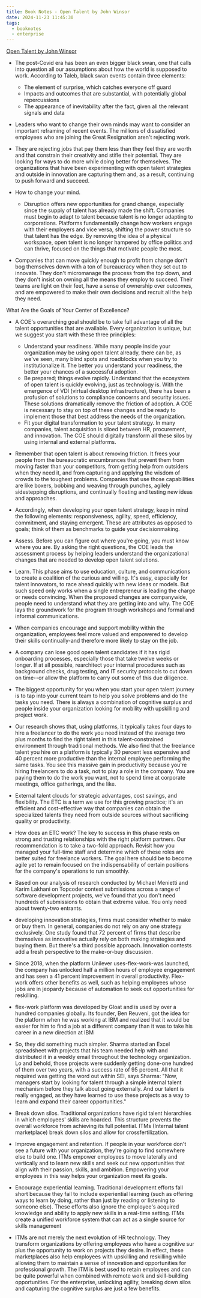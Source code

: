 ```yaml
---
title: Book Notes - Open Talent by John Winsor
date: 2024-11-23 11:45:30
tags:
  - booknotes
  - enterprise
---
```


[Open Talent by John Winsor](https://johnwinsor.com/open-talent-book)

- The post-Covid era has been an even bigger black swan, one that calls into question all our assumptions about how the world is supposed to work. According to Taleb, black swan events contain three elements:

  - The element of surprise, which catches everyone off guard
  - Impacts and outcomes that are substantial, with potentially global repercussions
  - The appearance of inevitability after the fact, given all the relevant signals and data

- Leaders who want to change their own minds may want to consider an important reframing of recent events. The millions of dissatisfied employees who are joining the Great Resignation aren't rejecting work.
- They are rejecting jobs that pay them less than they feel they are worth and that constrain their creativity and stifle their potential. They are looking for ways to do more while doing better for themselves. The organizations that have been experimenting with open talent strategies and outside in innovation are capturing them and, as a result, continuing to push forward and succeed.

- How to change your mind.

  - Disruption offers new opportunities for grand change, especially since the supply of talent has already made the shift. Companies must begin to adapt to talent because talent is no longer adapting to corporations. Platforms fundamentally change how workers engage with their employers and vice versa, shifting the power structure so that talent has the edge. By removing the idea of a physical workspace, open talent is no longer hampered by office politics and can thrive, focused on the things that motivate people the most.

- Companies that can move quickly enough to profit from change don't bog themselves down with a ton of bureaucracy when they set out to innovate. They don't micromanage the process from the top down, and they don't insist on owning all the means they employ to succeed. Their teams are light on their feet, have a sense of ownership over outcomes, and are empowered to make their own decisions and recruit all the help they need.

What Are the Goals of Your Center of Excellence?

- A COE's overarching goal should be to take full advantage of all the talent opportunities that are available. Every organization is unique, but we suggest you start with these three principles:

  - Understand your readiness. While many people inside your organization may be using open talent already, there can be, as we've seen, many blind spots and roadblocks when you try to institutionalize it. The better you understand your readiness, the better your chances of a successful adoption.
  - Be prepared; things evolve rapidly. Understand that the ecosystem of open talent is quickly evolving, just as technology is. With the emergence of VDI (virtual desktop infrastructure), there has been a profusion of solutions to compliance concerns and security issues. These solutions dramatically remove the friction of adoption. A COE is necessary to stay on top of these changes and be ready to implement those that best address the needs of the organization.
  - Fit your digital transformation to your talent strategy. In many companies, talent acquisition is siloed between HR, procurement, and innovation. The COE should digitally transform all these silos by using internal and external platforms.

- Remember that open talent is about removing friction. It frees your people from the bureaucratic encumbrances that prevent them from moving faster than your competitors, from getting help from outsiders when they need it, and from capturing and applying the wisdom of crowds to the toughest problems. Companies that use those capabilities are like boxers, bobbing and weaving through punches, agilely sidestepping disruptions, and continually floating and testing new ideas and approaches.
- Accordingly, when developing your open talent strategy, keep in mind the following elements: responsiveness, agility, speed, efficiency, commitment, and staying emergent. These are attributes as opposed to goals; think of them as benchmarks to guide your decisionmaking.

- Assess. Before you can figure out where you're going, you must know where you are. By asking the right questions, the COE leads the assessment process by helping leaders understand the organizational changes that are needed to develop open talent solutions.

- Learn. This phase aims to use education, culture, and communications to create a coalition of the curious and willing. It's easy, especially for talent innovators, to race ahead quickly with new ideas or models. But such speed only works when a single entrepreneur is leading the charge or needs convincing. When the proposed changes are companywide, people need to understand what they are getting into and why. The COE lays the groundwork for the program through workshops and formal and informal communications.

- When companies encourage and support mobility within the organization, employees feel more valued and empowered to develop their skills continually-and therefore more likely to stay on the job.

- A company can lose good open talent candidates if it has rigid onboarding processes, especially those that take twelve weeks or longer. If at all possible, rearchitect your internal procedures such as background checks, drug testing, and IT security protocols to cut down on time--or allow the platform to carry out some of this due diligence.

- The biggest opportunity for you when you start your open talent journey is to tap into your current team to help you solve problems and do the tasks you need. There is always a combination of cognitive surplus and people inside your organization looking for mobility with upskilling and project work.

- Our research shows that, using platforms, it typically takes four days to hire a freelancer to do the work you need instead of the average two plus months to find the right talent in this talent-constrained environment through traditional methods. We also find that the freelance talent you hire on a platform is typically 30 percent less expensive and 40 percent more productive than the internal employee performing the same tasks. You see this massive gain in productivity because you're hiring freelancers to do a task, not to play a role in the company. You are paying them to do the work you want, not to spend time at corporate meetings, office gatherings, and the like.

- External talent clouds for strategic advantages, cost savings, and flexibility. The ETC is a term we use for this growing practice; it's an efficient and cost-effective way that companies can obtain the specialized talents they need from outside sources without sacrificing quality or productivity.
- How does an ETC work? The key to success in this phase rests on strong and trusting relationships with the right platform partners. Our recommendation is to take a two-fold approach. Revisit how you managed your full-time staff and determine which of these roles are better suited for freelance workers. The goal here should be to become agile yet to remain focused on the indispensability of certain positions for the company's operations to run smoothly.

- Based on our analysis of research conducted by Michael Menietti and Karim Lakhani on Topcoder contest submissions across a range of software development projects, we've found that you don't need hundreds of submissions to obtain that extreme value. You only need about twenty-two entrants.

- developing innovation strategies, firms must consider whether to make or buy them. In general, companies do not rely on any one strategy exclusively. One study found that 72 percent of firms that describe themselves as innovative actually rely on both making strategies and buying them. But there's a third possible approach. Innovation contests add a fresh perspective to the make-or-buy discussion.

- Since 2018, when the platform Unilever uses-flex-work-was launched, the company has unlocked half a million hours of employee engagement and has seen a 41 percent improvement in overall productivity. Flex-work offers other benefits as well, such as helping employees whose jobs are in jeopardy because of automation to seek out opportunities for reskilling.

- flex-work platform was developed by Gloat and is used by over a hundred companies globally. Its founder, Ben Reuveni, got the idea for the platform when he was working at IBM and realized that it would be easier for him to find a job at a different company than it was to take his career in a new direction at IBM

- So, they did something much simpler. Sharma started an Excel spreadsheet with projects that his team needed help with and distributed it in a weekly email throughout the technology organization. Lo and behold, those projects were suddenly getting done-one hundred of them over two years, with a success rate of 95 percent. All that it required was getting the word out within SEI, says Sharma: "Now, managers start by looking for talent through a simple internal talent mechanism before they talk about going externally. And our talent is really engaged, as they have learned to use these projects as a way to learn and expand their career opportunities."

- Break down silos. Traditional organizations have rigid talent hierarchies in which employees' skills are hoarded. This structure prevents the overall workforce from achieving its full potential. ITMs (Internal talent marketplace) break down silos and allow for crossfertilization.
- Improve engagement and retention. If people in your workforce don't see a future with your organization, they're going to find somewhere else to build one. ITMs empower employees to move laterally and vertically and to learn new skills and seek out new opportunities that align with their passion, skills, and ambition. Empowering your employees in this way helps your organization meet its goals.

- Encourage experiential learning. Traditional development efforts fall short because they fail to include experiential learning (such as offering ways to learn by doing, rather than just by reading or listening to someone else). These efforts also ignore the employee's acquired knowledge and ability to apply new skills in a real-time setting. ITMs create a unified workforce system that can act as a single source for skills management

- ITMs are not merely the next evolution of HR technology. They transform organizations by offering employees who have a cognitive sur plus the opportunity to work on projects they desire. In effect, these marketplaces also help employees with upskilling and reskilling while allowing them to maintain a sense of innovation and opportunities for professional growth. The ITM is best used to retain employees and can be quite powerful when combined with remote work and skill-building opportunities. For the enterprise, unlocking agility, breaking down silos and capturing the cognitive surplus are just a few benefits.

